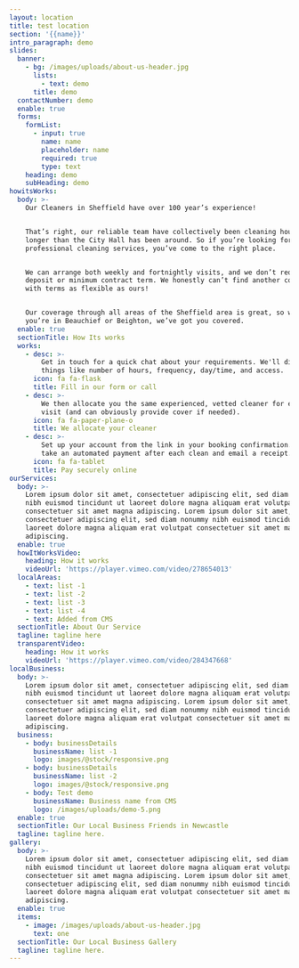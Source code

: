 ```yaml
---
layout: location
title: test location
section: '{{name}}'
intro_paragraph: demo
slides:
  banner:
    - bg: /images/uploads/about-us-header.jpg
      lists:
        - text: demo
      title: demo
  contactNumber: demo
  enable: true
  forms:
    formList:
      - input: true
        name: name
        placeholder: name
        required: true
        type: text
    heading: demo
    subHeading: demo
howitsWorks:
  body: >-
    Our Cleaners in Sheffield have over 100 year’s experience!


    That’s right, our reliable team have collectively been cleaning houses
    longer than the City Hall has been around. So if you’re looking for
    professional cleaning services, you’ve come to the right place.


    We can arrange both weekly and fortnightly visits, and we don’t require any
    deposit or minimum contract term. We honestly can’t find another company
    with terms as flexible as ours!


    Our coverage through all areas of the Sheffield area is great, so whether
    you’re in Beauchief or Beighton, we’ve got you covered.
  enable: true
  sectionTitle: How Its works
  works:
    - desc: >-
        Get in touch for a quick chat about your requirements. We'll discuss
        things like number of hours, frequency, day/time, and access.
      icon: fa fa-flask
      title: Fill in our form or call
    - desc: >-
        We then allocate you the same experienced, vetted cleaner for every
        visit (and can obviously provide cover if needed).
      icon: fa fa-paper-plane-o
      title: We allocate your cleaner
    - desc: >-
        Set up your account from the link in your booking confirmation. We'll
        take an automated payment after each clean and email a receipt.
      icon: fa fa-tablet
      title: Pay securely online
ourServices:
  body: >-
    Lorem ipsum dolor sit amet, consectetuer adipiscing elit, sed diam nonummy
    nibh euismod tincidunt ut laoreet dolore magna aliquam erat volutpat
    consectetuer sit amet magna adipiscing. Lorem ipsum dolor sit amet,
    consectetuer adipiscing elit, sed diam nonummy nibh euismod tincidunt ut
    laoreet dolore magna aliquam erat volutpat consectetuer sit amet magna
    adipiscing.
  enable: true
  howItWorksVideo:
    heading: How it works
    videoUrl: 'https://player.vimeo.com/video/278654013'
  localAreas:
    - text: list -1
    - text: list -2
    - text: list -3
    - text: list -4
    - text: Added from CMS
  sectionTitle: About Our Service
  tagline: tagline here
  transparentVideo:
    heading: How it works
    videoUrl: 'https://player.vimeo.com/video/284347668'
localBusiness:
  body: >-
    Lorem ipsum dolor sit amet, consectetuer adipiscing elit, sed diam nonummy
    nibh euismod tincidunt ut laoreet dolore magna aliquam erat volutpat
    consectetuer sit amet magna adipiscing. Lorem ipsum dolor sit amet,
    consectetuer adipiscing elit, sed diam nonummy nibh euismod tincidunt ut
    laoreet dolore magna aliquam erat volutpat consectetuer sit amet magna
    adipiscing.
  business:
    - body: businessDetails
      businessName: list -1
      logo: images/@stock/responsive.png
    - body: businessDetails
      businessName: list -2
      logo: images/@stock/responsive.png
    - body: Test demo
      businessName: Business name from CMS
      logo: /images/uploads/demo-5.png
  enable: true
  sectionTitle: Our Local Business Friends in Newcastle
  tagline: tagline here.
gallery:
  body: >-
    Lorem ipsum dolor sit amet, consectetuer adipiscing elit, sed diam nonummy
    nibh euismod tincidunt ut laoreet dolore magna aliquam erat volutpat
    consectetuer sit amet magna adipiscing. Lorem ipsum dolor sit amet,
    consectetuer adipiscing elit, sed diam nonummy nibh euismod tincidunt ut
    laoreet dolore magna aliquam erat volutpat consectetuer sit amet magna
    adipiscing.
  enable: true
  items:
    - image: /images/uploads/about-us-header.jpg
      text: one
  sectionTitle: Our Local Business Gallery
  tagline: tagline here.
---
```


